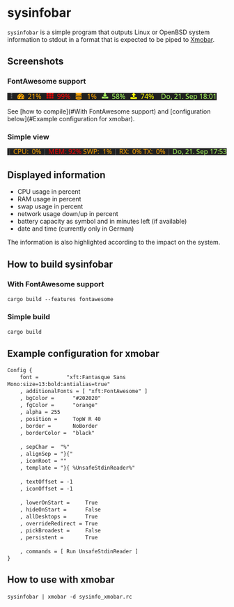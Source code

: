 # sysinfobar

`sysinfobar` is a simple program that outputs Linux or OpenBSD system
information to stdout in a format that is expected to be piped to
[Xmobar](http://projects.haskell.org/xmobar/).

## Screenshots

### FontAwesome support

![Screenshot of sysinfobar using FontAwesome](doc/img/sysinfobar-fontawesome.png)

See [how to compile](#With FontAwesome support) and [configuration below](#Example configuration for xmobar).

### Simple view

![Screenshot of simple sysinfobar](doc/img/sysinfobar-simple.png)

## Displayed information

* CPU usage in percent
* RAM usage in percent
* swap usage in percent
* network usage down/up in percent
* battery capacity as symbol and in minutes left (if available)
* date and time (currently only in German)

The information is also highlighted according to the
impact on the system.

## How to build sysinfobar

### With FontAwesome support

```
cargo build --features fontawesome
```

### Simple build

```
cargo build
```

## Example configuration for xmobar

```
Config {
	font =         "xft:Fantasque Sans Mono:size=13:bold:antialias=true"
	, additionalFonts = [ "xft:FontAwesome" ]
	, bgColor =      "#202020"
	, fgColor =      "orange"
	, alpha = 255
	, position =     TopW R 40
	, border =       NoBorder
	, borderColor =  "black"

	, sepChar =  "%"
	, alignSep = "}{"
	, iconRoot = ""
	, template = "}{ %UnsafeStdinReader%"

	, textOffset = -1
	, iconOffset = -1

	, lowerOnStart =     True
	, hideOnStart =      False
	, allDesktops =      True
	, overrideRedirect = True
	, pickBroadest =     False
	, persistent =       True

	, commands = [ Run UnsafeStdinReader ]
}
```

## How to use with xmobar

```
sysinfobar | xmobar -d sysinfo_xmobar.rc
```
